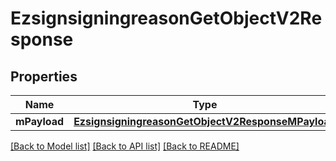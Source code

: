 # EzsignsigningreasonGetObjectV2Response

## Properties
Name | Type | Description | Notes
------------ | ------------- | ------------- | -------------
**mPayload** | [**EzsignsigningreasonGetObjectV2ResponseMPayload**](EzsignsigningreasonGetObjectV2ResponseMPayload.md) |  | 

[[Back to Model list]](../README.md#documentation-for-models) [[Back to API list]](../README.md#documentation-for-api-endpoints) [[Back to README]](../README.md)


